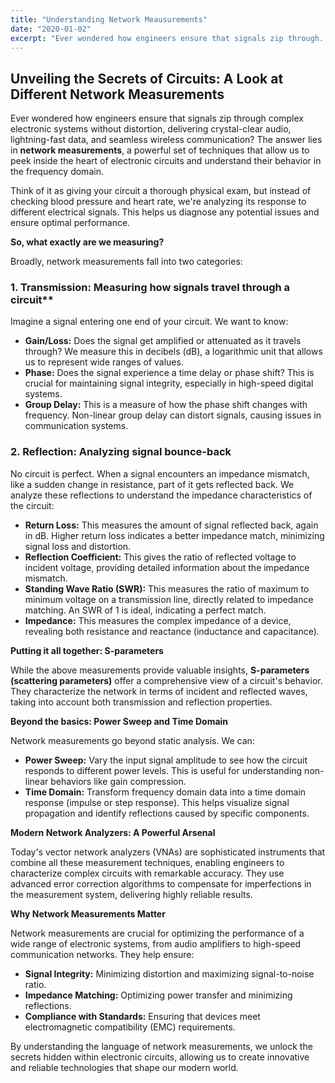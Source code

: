 ```yaml
---
title: "Understanding Network Meausurements"
date: "2020-01-02"
excerpt: "Ever wondered how engineers ensure that signals zip through.."
---
```


## Unveiling the Secrets of Circuits: A Look at Different Network Measurements

Ever wondered how engineers ensure that signals zip through complex electronic systems without distortion, delivering crystal-clear audio, lightning-fast data, and seamless wireless communication? The answer lies in **network measurements**, a powerful set of techniques that allow us to peek inside the heart of electronic circuits and understand their behavior in the frequency domain.

Think of it as giving your circuit a thorough physical exam, but instead of checking blood pressure and heart rate, we're analyzing its response to different electrical signals. This helps us diagnose any potential issues and ensure optimal performance.

**So, what exactly are we measuring?**

Broadly, network measurements fall into two categories:

### 1. Transmission: Measuring how signals travel through a circuit\*\*

Imagine a signal entering one end of your circuit. We want to know:

- **Gain/Loss:** Does the signal get amplified or attenuated as it travels through? We measure this in decibels (dB), a logarithmic unit that allows us to represent wide ranges of values.
- **Phase:** Does the signal experience a time delay or phase shift? This is crucial for maintaining signal integrity, especially in high-speed digital systems.
- **Group Delay:** This is a measure of how the phase shift changes with frequency. Non-linear group delay can distort signals, causing issues in communication systems.

### 2. Reflection: Analyzing signal bounce-back

No circuit is perfect. When a signal encounters an impedance mismatch, like a sudden change in resistance, part of it gets reflected back. We analyze these reflections to understand the impedance characteristics of the circuit:

- **Return Loss:** This measures the amount of signal reflected back, again in dB. Higher return loss indicates a better impedance match, minimizing signal loss and distortion.
- **Reflection Coefficient:** This gives the ratio of reflected voltage to incident voltage, providing detailed information about the impedance mismatch.
- **Standing Wave Ratio (SWR):** This measures the ratio of maximum to minimum voltage on a transmission line, directly related to impedance matching. An SWR of 1 is ideal, indicating a perfect match.
- **Impedance:** This measures the complex impedance of a device, revealing both resistance and reactance (inductance and capacitance).

**Putting it all together: S-parameters**

While the above measurements provide valuable insights, **S-parameters (scattering parameters)** offer a comprehensive view of a circuit's behavior. They characterize the network in terms of incident and reflected waves, taking into account both transmission and reflection properties.

**Beyond the basics: Power Sweep and Time Domain**

Network measurements go beyond static analysis. We can:

- **Power Sweep:** Vary the input signal amplitude to see how the circuit responds to different power levels. This is useful for understanding non-linear behaviors like gain compression.
- **Time Domain:** Transform frequency domain data into a time domain response (impulse or step response). This helps visualize signal propagation and identify reflections caused by specific components.

**Modern Network Analyzers: A Powerful Arsenal**

Today's vector network analyzers (VNAs) are sophisticated instruments that combine all these measurement techniques, enabling engineers to characterize complex circuits with remarkable accuracy. They use advanced error correction algorithms to compensate for imperfections in the measurement system, delivering highly reliable results.

**Why Network Measurements Matter**

Network measurements are crucial for optimizing the performance of a wide range of electronic systems, from audio amplifiers to high-speed communication networks. They help ensure:

- **Signal Integrity:** Minimizing distortion and maximizing signal-to-noise ratio.
- **Impedance Matching:** Optimizing power transfer and minimizing reflections.
- **Compliance with Standards:** Ensuring that devices meet electromagnetic compatibility (EMC) requirements.

By understanding the language of network measurements, we unlock the secrets hidden within electronic circuits, allowing us to create innovative and reliable technologies that shape our modern world.
